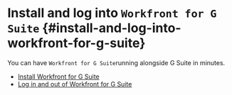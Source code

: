 



# Install and log into `Workfront for G Suite` {#install-and-log-into-workfront-for-g-suite}

You can have `Workfront for G Suite`running alongside G Suite in minutes.



* [Install Workfront for G Suite](install-workfront-for-gsuite.md) 
* [Log in and out of Workfront for G Suite](log-in-and-out-wf-for-gsuite.md) 


